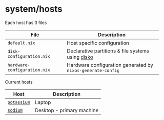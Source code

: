 # system/hosts

Each host has 3 files

| File                         | Description                                                 |
| ---------------------------- | ----------------------------------------------------------- |
| `default.nix`                | Host specific configuration                                 |
| `disk-configuration.nix`     | Declarative partitions & file systems using [disko](https://github.com/nix-community/disko) |
| `hardware-configuration.nix` | Hardware configuration generated by `nixos-generate-config` |

Current hosts

| Host                                  | Description               |
| ------------------------------------- | ------------------------- |
| [`potassium`](potassium) | Laptop                    |
| [`sodium`](sodium)       | Desktop - primary machine |
